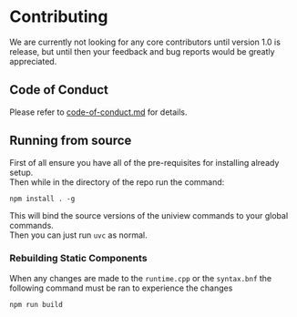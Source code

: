 # Contributing

We are currently not looking for any core contributors until version 1.0 is release, but until then your feedback and bug reports would be greatly appreciated.

## Code of Conduct

Please refer to [code-of-conduct.md](./code-of-conduct.md) for details.

## Running from source

First of all ensure you have all of the pre-requisites for installing already setup.  
Then while in the directory of the repo run the command:
```
npm install . -g
```
This will bind the source versions of the uniview commands to your global commands.  
Then you can just run ``uvc`` as normal.

### Rebuilding Static Components

When any changes are made to the `runtime.cpp` or the `syntax.bnf` the following command must be ran to experience the changes
```
npm run build
```
